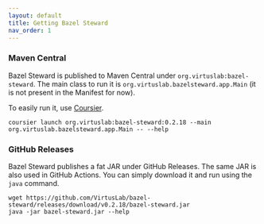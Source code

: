 ```yaml
---
layout: default
title: Getting Bazel Steward
nav_order: 1
---
```


### Maven Central
Bazel Steward is published to Maven Central under `org.virtuslab:bazel-steward`. The main class to run it is `org.virtuslab.bazelsteward.app.Main` (it is not present in the Manifest for now).

To easily run it, use [Coursier](https://get-coursier.io/docs/cli-installation).

```
coursier launch org.virtuslab:bazel-steward:0.2.18 --main org.virtuslab.bazelsteward.app.Main -- --help
```

### GitHub Releases
Bazel Steward publishes a fat JAR under GitHub Releases. The same JAR is also used in GitHub Actions. You can simply download it and run using the `java` command.

```
wget https://github.com/VirtusLab/bazel-steward/releases/download/v0.2.18/bazel-steward.jar
java -jar bazel-steward.jar --help
```